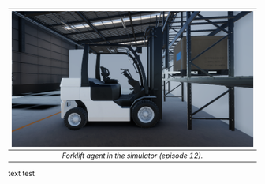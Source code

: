| ![Forklift](img/forklift01.png) |
|:--:|
| *Forklift agent in the simulator (episode 12).* |

text test
